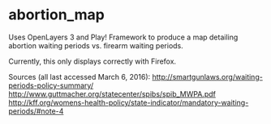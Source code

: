 # abortion_map
Uses OpenLayers 3 and Play! Framework to produce a map detailing abortion waiting periods vs. firearm waiting periods. 

Currently, this only displays correctly with Firefox.

Sources (all last accessed March 6, 2016):
http://smartgunlaws.org/waiting-periods-policy-summary/ 
http://www.guttmacher.org/statecenter/spibs/spib_MWPA.pdf
http://kff.org/womens-health-policy/state-indicator/mandatory-waiting-periods/#note-4
